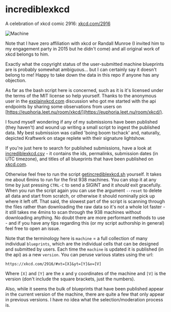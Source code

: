 # incrediblexkcd

A celebration of xkcd comic 2916: [xkcd.com/2916](https://xkcd.com/2916)

![Machine](https://imgs.xkcd.com/comics/machine_2x.png)

Note that I have zero affiliation with xkcd or Randall Munroe (I invited him
to my engagement party in 2015 but he didn't come) and all original work of
xkcd belongs to him.

Exactly what the copyright status of the user-submitted machine blueprints are
is probably somewhat ambiguous... but I can certainly say it doesn't belong to
me! Happy to take down the data in this repo if anyone has any objection.

As far as the bash script here is concerned, such as it is it's licensed under
the terms of the MIT license so help yourself. Thanks to the anonymous user in
the [explainxkcd.com](https://www.explainxkcd.com/wiki/index.php/2916:_Machine)
discussion who got me started with the api endpoints by sharing some
observations from users on
[https://euphoria.leet.nu/room/xkcd/](https://euphoria.leet.nu/room/xkcd/).

I found myself wondering if any of my submissions have been published (they
haven't) and wound up writing a small script to ingest the published data. My
best submission was called 'boing boom tschack' and, naturally, depicted
Kraftwerk on stage replete with their signature lightshow.

If you're just here to search for published submissions, have a look at
[incrediblexkcd.csv](/incrediblexkcd.csv) - 
it contains the ids, permalinks, submission dates (in UTC timezone), and titles
of all blueprints that have been published on
[xkcd.com](https://xkcd.com/2916).

Otherwise feel free to run the script
[getincrediblexkcd.sh](/getincrediblexkcd.sh)
yourself. It takes me about 6mins
to run for the first 938 machines. You can stop it at any time by just pressing
`CTRL-C` to send a SIGINT and it *should* exit gracefully. When you run the
script again you can use the argument `--reset` to delete all data and start
from scratch, or otherwise it should nominally pick up where it left off. That
said, the slowest part of the script is scanning through the files rather than
downloading the raw data so it's not a whole lot faster - it still takes
me 4mins to scan through the 938 machines without downloading anything. No
doubt there are more performant methods to use - and if you have any tips
regarding this (or my script authorship in general) feel free to open an issue.

Note that the terminology here is `machine` = a full collection of many
individual `blueprints`, which are the individual cells that can be designed
and submitted by users. Each time the `machine` is updated it is published
(in the api) as a new `version`. You can peruse various states using the url:

    https://xkcd.com/2916/#xt=[X]&yt=[Y]&v=[V]

Where `[X]` and `[Y]` are the x and y coordinates of the machine and `[V]` is
the version (don't include the square brackets, just the numbers).

Also, while it seems the bulk of blueprints that have been published appear in
the current version of the machine, there are quite a few that only appear in
previous versions. I have no idea what the selection/moderation process is.

